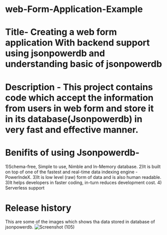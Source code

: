 # web-Form-Application-Example
# Title- Creating a web form application With backend support using jsonpowerdb and understanding basic of jsonpowerdb
# Description - This project contains code which accept the information from users in web form and store it in its database(Jsonpowerdb) in very fast and effective manner.
# Benifits of using Jsonpowerdb-
1)Schema-free, Simple to use, Nimble and In-Memory database. 2)It is built on top of one of the fastest and real-time data indexing engine - PowerIndeX. 3)It is low level (raw) form of data and is also human readable. 3)It helps developers in faster coding, in-turn reduces development cost. 4) Serverless support

# Release history
This are some of the images which shows tha data stored in database of jsonpowerdb.
![Screenshot (105)](https://user-images.githubusercontent.com/98548643/154084442-a44f29c9-f36c-40ad-a1dc-e9a6f075386a.png)

